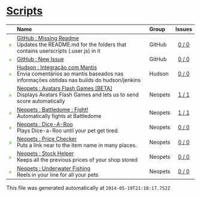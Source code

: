 # [Scripts](.)
||Name|Group|Issues
:---:|:---|:---|:---:
[![Usage](../resources/image/download_icon.png)](GitHub__Missing_Readme#usage "Usage")|[GitHub : Missing Readme](GitHub__Missing_Readme)<br />Updates the README.md for the folders that contains userscripts (.user.js) in it|GitHub|[0 / 0](../../../issues?labels=undefined&state=open "GitHub : Missing Readme")
[![Usage](../resources/image/download_icon.png)](GitHub__New_Issue#usage "Usage")|[GitHub : New Issue](GitHub__New_Issue)<br />|GitHub|[0 / 0](../../../issues?labels=undefined&state=open "GitHub : New Issue")
[![Usage](../resources/image/download_icon.png)](Hudson__Integracao_com_Mantis#usage "Usage")|[Hudson : Integração com Mantis](Hudson__Integracao_com_Mantis)<br />Envia comentários ao mantis baseados nas informações obtidas nas builds do hudson/jenkins|Hudson|[0 / 0](../../../issues?labels=undefined&state=open "Hudson : Integração com Mantis")
[![Usage](../resources/image/download_icon.png)](Neopets__Avatars_Flash_Games_[BETA]#usage "Usage")|[Neopets : Avatars Flash Games [BETA]](Neopets__Avatars_Flash_Games_[BETA])<br />Displays Avatars Flash Games and lets us to send score automatically|Neopets|[1 / 1](../../../issues?labels=undefined&state=open "Neopets : Avatars Flash Games [BETA]")
[![Usage](../resources/image/download_icon.png)](Neopets__Battledome_Fight#usage "Usage")|[Neopets : Battledome : Fight!](Neopets__Battledome_Fight)<br />Automatically fights at Battledome|Neopets|[1 / 1](../../../issues?labels=undefined&state=open "Neopets : Battledome : Fight!")
[![Usage](../resources/image/download_icon.png)](Neopets__Dice-A-Roo#usage "Usage")|[Neopets : Dice-A-Roo](Neopets__Dice-A-Roo)<br />Plays Dice-a-Roo until your pet get tired.|Neopets|[0 / 0](../../../issues?labels=undefined&state=open "Neopets : Dice-A-Roo")
[![Usage](../resources/image/download_icon.png)](Neopets__Price_Checker#usage "Usage")|[Neopets : Price Checker](Neopets__Price_Checker)<br />Puts a link near to the item name in many places.|Neopets|[0 / 0](../../../issues?labels=undefined&state=open "Neopets : Price Checker")
[![Usage](../resources/image/download_icon.png)](Neopets__Stock_Helper#usage "Usage")|[Neopets : Stock Helper](Neopets__Stock_Helper)<br />Keeps all the previous prices of your shop stored|Neopets|[0 / 0](../../../issues?labels=undefined&state=open "Neopets : Stock Helper")
[![Usage](../resources/image/download_icon.png)](Neopets__Underwater_Fishing#usage "Usage")|[Neopets : Underwater Fishing](Neopets__Underwater_Fishing)<br />Reels in your line for all your pets|Neopets|[0 / 0](../../../issues?labels=undefined&state=open "Neopets : Underwater Fishing")

This file was generated automatically at `2014-05-19T21:18:17.752Z`